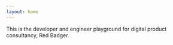 ```yaml
---
layout: home
---
```


<div class="masthead">
    This is the developer and engineer playground for digital product consultancy, Red Badger.
</div><!--home header-->